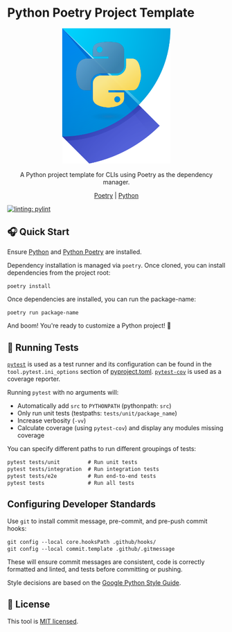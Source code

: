 # Python Poetry Project Template

<div align="center">
  <img alt="Python + Poetry" src="./.github/images/python-poetry.png" width="250px"/><br/>
  <p>A Python project template for CLIs using Poetry as the dependency manager.</p>

[Poetry](https://python-poetry.org/) | [Python](https://www.python.org)

</div>

[![linting: pylint](https://img.shields.io/badge/linting-pylint-yellowgreen)](https://github.com/pylint-dev/pylint)

## 🎧 Quick Start

Ensure [Python](https://www.python.org/downloads) and [Python Poetry](https://python-poetry.org/docs/#installation) are installed.

Dependency installation is managed via `poetry`. Once cloned, you can install dependencies from the project root:

```shell
poetry install
```

Once dependencies are installed, you can run the package-name:

```shell
poetry run package-name
```

And boom! You're ready to customize a Python project! 🎉

## 🧪 Running Tests

[`pytest`](https://docs.pytest.org/en/7.4.x/) is used as a test runner and its configuration can be found in the `tool.pytest.ini_options` section of [pyproject.toml](./pyproject.toml). [`pytest-cov`](https://pytest-cov.readthedocs.io/en/latest/index.html) is used as a coverage reporter.

Running `pytest` with no arguments will:

- Automatically add `src` to `PYTHONPATH` (pythonpath: `src`)
- Only run unit tests (testpaths: `tests/unit/package_name`)
- Increase verbosity (`-vv`)
- Calculate coverage (using `pytest-cov`) and display any modules missing coverage

You can specify different paths to run different groupings of tests:

```shell
pytest tests/unit         # Run unit tests
pytest tests/integration  # Run integration tests
pytest tests/e2e          # Run end-to-end tests
pytest tests              # Run all tests
```

## Configuring Developer Standards

Use `git` to install commit message, pre-commit, and pre-push commit hooks:

```shell
git config --local core.hooksPath .github/hooks/
git config --local commit.template .github/.gitmessage
```

These will ensure commit messages are consistent, code is correctly formatted and linted, and tests before committing or pushing.

Style decisions are based on the [Google Python Style Guide](https://google.github.io/styleguide/pyguide.html).

## 🪪 License

This tool is [MIT licensed](./LICENSE).
